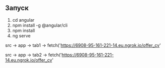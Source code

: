 
## Запуск

1. cd angular
2. npm install -g @angular/cli
3. npm install
4. ng serve

src -> app -> tab1 -> fetch('https://6908-95-161-221-14.eu.ngrok.io/offer_cv' <p>
src -> app -> tab2 -> fetch('https://6908-95-161-221-14.eu.ngrok.io/offer_cv'
